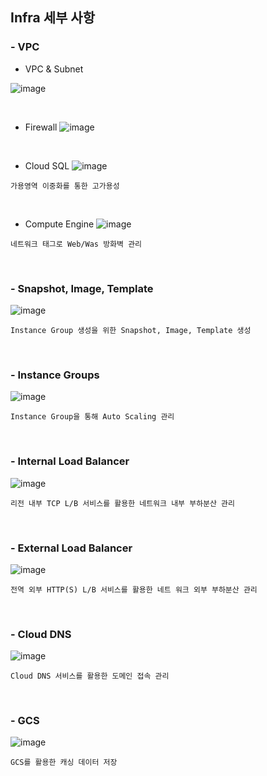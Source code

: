 ## Infra 세부 사항
### - VPC
- VPC & Subnet

![image](https://user-images.githubusercontent.com/117608997/215594116-57086de6-dfd8-49cb-b481-0eb880002272.png)

</br>

- Firewall
![image](https://user-images.githubusercontent.com/117608997/215594180-a4d94adc-11b5-43f5-94fb-ddcc8fcd3bcd.png)

</br>

- Cloud SQL
![image](https://user-images.githubusercontent.com/117608997/215594232-a78f87f3-b202-4c2e-a83f-99dbfbf5addf.png)
```
가용영역 이중화를 통한 고가용성
```
</br>

- Compute Engine
![image](https://user-images.githubusercontent.com/117608997/215594320-aed7686c-146c-4e81-85dd-0a666c998f9a.png)
```
네트워크 태그로 Web/Was 방화벽 관리
```

</br>

### - Snapshot, Image, Template
![image](https://user-images.githubusercontent.com/117608997/215594791-52a2c915-09b4-4115-bf1d-19404d5371c1.png)
```
Instance Group 생성을 위한 Snapshot, Image, Template 생성
```

</br>

### - Instance Groups
![image](https://user-images.githubusercontent.com/117608997/215595009-2f530c70-70c2-4631-8ff0-7d39c84ac67f.png)
```
Instance Group을 통해 Auto Scaling 관리
```

</br>

### - Internal Load Balancer 
![image](https://user-images.githubusercontent.com/117608997/215595113-5dcac99e-cb66-42d0-8783-63ba6afa3917.png)
```
리전 내부 TCP L/B 서비스를 활용한 네트워크 내부 부하분산 관리
```

</br>

### - External Load Balancer
![image](https://user-images.githubusercontent.com/117608997/215595396-01bdec88-474c-416f-a826-629581f557e4.png)
```
전역 외부 HTTP(S) L/B 서비스를 활용한 네트 워크 외부 부하분산 관리
```

</br>

### - Cloud DNS
![image](https://user-images.githubusercontent.com/117608997/215595578-23693bc1-84fb-43a1-970b-def0fe3eefb4.png)
```
Cloud DNS 서비스를 활용한 도메인 접속 관리
```
</br>

### - GCS
![image](https://user-images.githubusercontent.com/117608997/215595779-58711808-7dce-41cd-9ca9-fa25d64e9948.png)
```
GCS를 활용한 캐싱 데이터 저장
```
